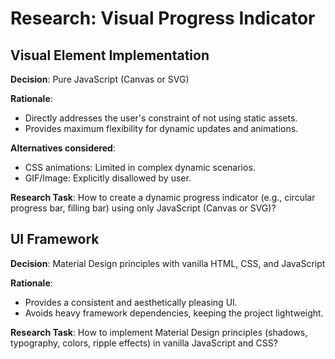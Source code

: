 # Research: Visual Progress Indicator

## Visual Element Implementation

**Decision**: Pure JavaScript (Canvas or SVG)

**Rationale**: 
- Directly addresses the user's constraint of not using static assets.
- Provides maximum flexibility for dynamic updates and animations.

**Alternatives considered**:
- CSS animations: Limited in complex dynamic scenarios.
- GIF/Image: Explicitly disallowed by user.

**Research Task**: How to create a dynamic progress indicator (e.g., circular progress bar, filling bar) using only JavaScript (Canvas or SVG)?

## UI Framework

**Decision**: Material Design principles with vanilla HTML, CSS, and JavaScript

**Rationale**: 
- Provides a consistent and aesthetically pleasing UI.
- Avoids heavy framework dependencies, keeping the project lightweight.

**Research Task**: How to implement Material Design principles (shadows, typography, colors, ripple effects) in vanilla JavaScript and CSS?